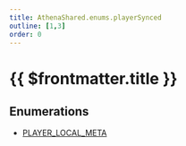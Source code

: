 ```yaml
---
title: AthenaShared.enums.playerSynced
outline: [1,3]
order: 0
---
```


# {{ $frontmatter.title }}


## Enumerations

- [PLAYER\_LOCAL\_META](../enums/shared_enums_playerSynced_PLAYER_LOCAL_META.md)
